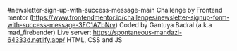 #newsletter-sign-up-with-success-message-main
Challenge by Frontend mentor (https://www.frontendmentor.io/challenges/newsletter-signup-form-with-success-message-3FC1AZbNrv)
Coded by Gantuya Badral (a.k.a mad_firebender)
Live server: https://spontaneous-mandazi-64333d.netlify.app/
HTML, CSS and JS
